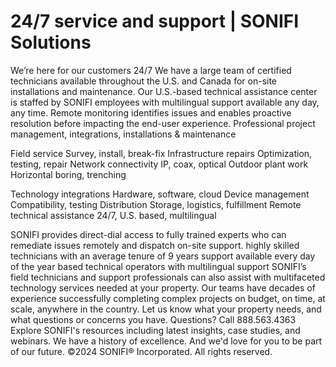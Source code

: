 # 24/7 service and support | SONIFI Solutions

We’re here for our customers 24/7
We have a large team of certified technicians available throughout the U.S. and Canada for on-site installations and maintenance.
Our U.S.-based technical assistance center is staffed by SONIFI employees with multilingual support available any day, any time.
Remote monitoring identifies issues and enables proactive resolution before impacting the end-user experience.
Professional project management, integrations, installations & maintenance

Field service Survey, install, break-fix
Infrastructure repairs Optimization, testing, repair
Network connectivity IP, coax, optical
Outdoor plant work Horizontal boring, trenching

Technology integrations Hardware, software, cloud
Device management Compatibility, testing
Distribution  Storage, logistics, fulfillment
Remote technical assistance 24/7, U.S. based, multilingual

SONIFI provides direct-dial access to fully trained experts who can remediate issues remotely and dispatch on-site support.
highly skilled technicians with an average tenure of 9 years
support available every day of the year
based technical operators with multilingual support
SONIFI’s field technicians and support professionals can also assist with multifaceted technology services needed at your property. Our teams have decades of experience successfully completing complex projects on budget, on time, at scale, anywhere in the country.
Let us know what your property needs, and what questions or concerns you have.
Questions? Call 888.563.4363
Explore SONIFI's resources including latest insights, case studies, and webinars.
We have a history of excellence. And we'd love for you to be part of our future.
©2024 SONIFI® Incorporated. All rights reserved.